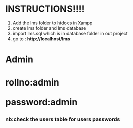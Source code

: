 <h1>INSTRUCTIONS!!!!</h1>

<ol>
<li>Add the lms folder to htdocs in Xampp</li>
<li>create lms folder and lms database</li>
<li>import lms.sql which is in database folder in out project</li>
<li>go to : <b><a>http://localhost/lms</a></b></li>
</ol>

<h1>Admin<h1>
  <p>rollno:admin</p>
  <p>password:admin</p>
 <h3>nb:check the users table for users passwords</h3>
